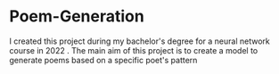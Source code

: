 # Poem-Generation
I created this project during my bachelor's degree for a neural network course in 2022  . The main aim of this project is to create a model to generate poems based on a specific poet's pattern
